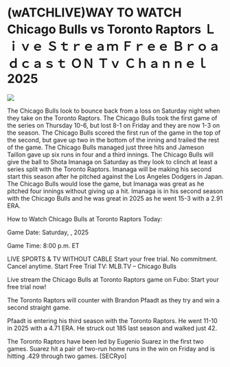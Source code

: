 # (wATCHLIVE)WAY TO WATCH Chicago Bulls vs Toronto Raptors Ｌｉｖｅ Ｓｔｒｅａｍ Ｆｒｅｅ Ｂｒｏａｄｃａｓｔ ＯＮ Ｔｖ Ｃｈａｎｎｅｌ  2025  
  
  
[![](https://i.imgur.com/qSNzIqt.png)](https://movie.rssnews.media/FylVyhgH.php)  
  
The Chicago Bulls look to bounce back from a loss on Saturday night when they take on the Toronto Raptors. The Chicago Bulls took the first game of the series on Thursday 10-6, but lost 8-1 on Friday and they are now 1-3 on the season. The Chicago Bulls scored the first run of the game in the top of the second, but gave up two in the bottom of the inning and trailed the rest of the game. The Chicago Bulls managed just three hits and Jameson Taillon gave up six runs in four and a third innings. The Chicago Bulls will give the ball to Shota Imanaga on Saturday as they look to clinch at least a series split with the Toronto Raptors. Imanaga will be making his second start this season after he pitched against the Los Angeles Dodgers in Japan. The Chicago Bulls would lose the game, but Imanaga was great as he pitched four innings without giving up a hit. Imanaga is in his second season with the Chicago Bulls and he was great in 2025 as he went 15-3 with a 2.91 ERA.

How to Watch Chicago Bulls at Toronto Raptors Today:

Game Date: Saturday, , 2025

Game Time: 8:00 p.m. ET

LIVE SPORTS & TV WITHOUT CABLE
Start your free trial. No commitment. Cancel anytime.
Start Free Trial
TV: MLB.TV – Chicago Bulls

Live stream the Chicago Bulls at Toronto Raptors game on Fubo: Start your free trial now!

The Toronto Raptors will counter with Brandon Pfaadt as they try and win a second straight game.

Pfaadt is entering his third season with the Toronto Raptors. He went 11-10 in 2025 with a 4.71 ERA. He struck out 185 last season and walked just 42.

The Toronto Raptors have been led by Eugenio Suarez in the first two games. Suarez hit a pair of two-run home runs in the win on Friday and is hitting .429 through two games. [SECRyo]